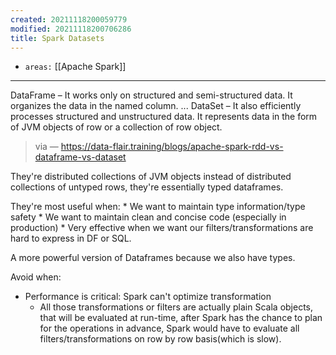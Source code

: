 ```yaml
---
created: 20211118200059779
modified: 20211118200706286
title: Spark Datasets
---
```


- `areas:` [[Apache Spark]]

---

DataFrame – It works only on structured and semi-structured data. It organizes the data in the named column. ... DataSet – It also efficiently processes structured and unstructured data. It represents data in the form of JVM objects of row or a collection of row object.

> via — <https://data-flair.training/blogs/apache-spark-rdd-vs-dataframe-vs-dataset>

They're distributed collections of JVM objects instead of distributed collections of untyped rows, they're essentially <span class="underline">typed dataframes</span>.

They're most useful when: \* We want to maintain type information/type safety \* We want to maintain clean and concise code (especially in production) \* Very effective when we want our filters/transformations are hard to express in DF or SQL.

A more powerful version of Dataframes because we also have types.

Avoid when:

- Performance is critical: Spark can't optimize transformation
  - All those transformations or filters are actually plain Scala objects, that will be evaluated at run-time, after Spark has the chance to plan for the operations in advance, Spark would have to evaluate all filters/transformations on row by row basis(which is slow).

